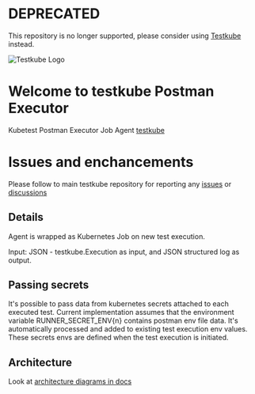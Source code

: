 # DEPRECATED

This repository is no longer supported, please consider using [Testkube](https://github.com/kubeshop/testkube) instead.

![Testkube Logo](https://raw.githubusercontent.com/kubeshop/testkube/main/assets/testkube-color-gray.png)
                                                           
# Welcome to testkube Postman Executor

Kubetest Postman Executor Job Agent [testkube](https://testkube.io)

# Issues and enchancements 

Please follow to main testkube repository for reporting any [issues](https://github.com/kubeshop/testkube/issues) or [discussions](https://github.com/kubeshop/testkube/discussions)

## Details 

Agent is wrapped as Kubernetes Job on new test execution.

Input: JSON - testkube.Execution as input, and JSON structured log as output.

## Passing secrets
It's possible to pass data from kubernetes secrets attached to each executed test.
Current implementation assumes that the environment variable RUNNER_SECRET_ENV{n} contains postman env file data.
It's automatically processed and added to existing test execution env values.
These secrets envs are defined when the test execution is initiated.

## Architecture

Look at [architecture diagrams in docs](https://kubeshop.github.io/testkube/architecture/)
